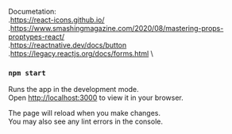 Documetation: \
  .https://react-icons.github.io/ \
  .https://www.smashingmagazine.com/2020/08/mastering-props-proptypes-react/ \
  .https://reactnative.dev/docs/button \
  .https://legacy.reactjs.org/docs/forms.html \

### `npm start`

Runs the app in the development mode.\
Open [http://localhost:3000](http://localhost:3000) to view it in your browser.

The page will reload when you make changes.\
You may also see any lint errors in the console.


